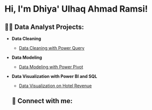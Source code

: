 <h1>Hi, I'm Dhiya' Ulhaq Ahmad Ramsi! <br/>

<h2>👨‍💻 Data Analyst Projects:</h2>

- <b>Data Cleaning</b>
  - [Data Cleaning with Power Query](https://github.com/ramsi123/Data-Cleaning-with-Power-Query)
  
- <b>Data Modeling</b>
  - [Data Modeling with Power Pivot]()

- <b>Data Visualization with Power BI and SQL</b>
  - [Data Visualization on Hotel Revenue](https://github.com/ramsi123/Data-Visualization-on-Hotel-Revenue)

  <h2> 🤳 Connect with me:</h2>

[^1]: [<img align="left" alt="JoshMadakor | Twitter" width="22px" src="https://cdn.jsdelivr.net/npm/simple-icons@v3/icons/twitter.svg" />][twitter]
[^1]: [<img align="left" alt="JoshMadakor | LinkedIn" width="22px" src="https://cdn.jsdelivr.net/npm/simple-icons@v3/icons/linkedin.svg" />][linkedin]
[^1]: [<img align="left" alt="JoshMadakor | Instagram" width="22px" src="https://cdn.jsdelivr.net/npm/simple-icons@v3/icons/instagram.svg" />][instagram]

[twitter]: https://twitter.com/joshmadakor
[youtube]: https://www.youtube.com/c/joshmadakor
[instagram]: https://www.instagram.com/joshmadakor/
[linkedin]: https://linkedin.com/in/joshmadakor

<!--
**joshmadakor1/joshmadakor1** is a ✨ _special_ ✨ repository because its `README.md` (this file) appears on your GitHub profile.

Here are some ideas to get you started:

- 🔭 I’m currently working on ...
- 🌱 I’m currently learning ...
- 👯 I’m looking to collaborate on ...
- 🤔 I’m looking for help with ...
- 💬 Ask me about ...
- 📫 How to reach me: ...
- 😄 Pronouns: ...
- ⚡ Fun fact: ...
-->
